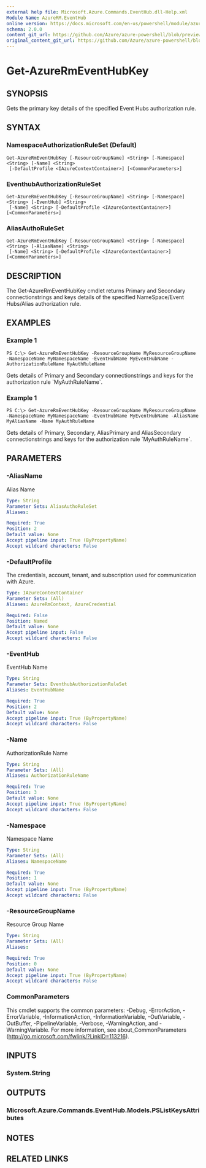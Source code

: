 ```yaml
---
external help file: Microsoft.Azure.Commands.EventHub.dll-Help.xml
Module Name: AzureRM.EventHub
online version: https://docs.microsoft.com/en-us/powershell/module/azurerm.eventhub/get-azurermeventhubkey
schema: 2.0.0
content_git_url: https://github.com/Azure/azure-powershell/blob/preview/src/ResourceManager/EventHub/Commands.EventHub/help/Get-AzureRmEventHubKey.md
original_content_git_url: https://github.com/Azure/azure-powershell/blob/preview/src/ResourceManager/EventHub/Commands.EventHub/help/Get-AzureRmEventHubKey.md
---
```


# Get-AzureRmEventHubKey

## SYNOPSIS
Gets the primary key details of the specified Event Hubs authorization rule.

## SYNTAX

### NamespaceAuthorizationRuleSet (Default)
```
Get-AzureRmEventHubKey [-ResourceGroupName] <String> [-Namespace] <String> [-Name] <String>
 [-DefaultProfile <IAzureContextContainer>] [<CommonParameters>]
```

### EventhubAuthorizationRuleSet
```
Get-AzureRmEventHubKey [-ResourceGroupName] <String> [-Namespace] <String> [-EventHub] <String>
 [-Name] <String> [-DefaultProfile <IAzureContextContainer>] [<CommonParameters>]
```

### AliasAuthoRuleSet
```
Get-AzureRmEventHubKey [-ResourceGroupName] <String> [-Namespace] <String> [-AliasName] <String>
 [-Name] <String> [-DefaultProfile <IAzureContextContainer>] [<CommonParameters>]
```

## DESCRIPTION
The Get-AzureRmEventHubKey cmdlet returns Primary and Secondary connectionstrings and keys details of the specified NameSpace/Event Hubs/Alias authorization rule.

## EXAMPLES

### Example 1
```
PS C:\> Get-AzureRmEventHubKey -ResourceGroupName MyResourceGroupName -NamespaceName MyNamespaceName -EventHubName MyEventHubName -AuthorizationRuleName MyAuthRuleName
```

Gets details of Primary and Secondary connectionstrings and keys for the authorization rule \`MyAuthRuleName\`.

### Example 1
```
PS C:\> Get-AzureRmEventHubKey -ResourceGroupName MyResourceGroupName -NamespaceName MyNamespaceName -EventHubName MyEventHubName -AliasName MyAliasName -Name MyAuthRuleName
```

Gets details of Primary, Secondary, AliasPrimary and AliasSecondary connectionstrings and keys for the authorization rule \`MyAuthRuleName\`.

## PARAMETERS

### -AliasName
Alias Name

```yaml
Type: String
Parameter Sets: AliasAuthoRuleSet
Aliases:

Required: True
Position: 2
Default value: None
Accept pipeline input: True (ByPropertyName)
Accept wildcard characters: False
```

### -DefaultProfile
The credentials, account, tenant, and subscription used for communication with Azure.

```yaml
Type: IAzureContextContainer
Parameter Sets: (All)
Aliases: AzureRmContext, AzureCredential

Required: False
Position: Named
Default value: None
Accept pipeline input: False
Accept wildcard characters: False
```

### -EventHub
EventHub Name

```yaml
Type: String
Parameter Sets: EventhubAuthorizationRuleSet
Aliases: EventHubName

Required: True
Position: 2
Default value: None
Accept pipeline input: True (ByPropertyName)
Accept wildcard characters: False
```

### -Name
AuthorizationRule Name

```yaml
Type: String
Parameter Sets: (All)
Aliases: AuthorizationRuleName

Required: True
Position: 3
Default value: None
Accept pipeline input: True (ByPropertyName)
Accept wildcard characters: False
```

### -Namespace
Namespace Name

```yaml
Type: String
Parameter Sets: (All)
Aliases: NamespaceName

Required: True
Position: 1
Default value: None
Accept pipeline input: True (ByPropertyName)
Accept wildcard characters: False
```

### -ResourceGroupName
Resource Group Name

```yaml
Type: String
Parameter Sets: (All)
Aliases:

Required: True
Position: 0
Default value: None
Accept pipeline input: True (ByPropertyName)
Accept wildcard characters: False
```

### CommonParameters
This cmdlet supports the common parameters: -Debug, -ErrorAction, -ErrorVariable, -InformationAction, -InformationVariable, -OutVariable, -OutBuffer, -PipelineVariable, -Verbose, -WarningAction, and -WarningVariable.
For more information, see about_CommonParameters (http://go.microsoft.com/fwlink/?LinkID=113216).

## INPUTS

### System.String


## OUTPUTS

### Microsoft.Azure.Commands.EventHub.Models.PSListKeysAttributes


## NOTES

## RELATED LINKS
